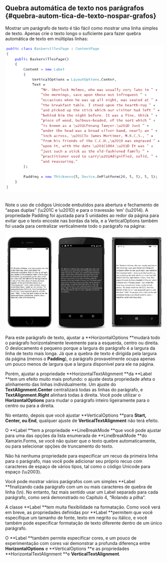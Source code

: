 ## Quebra automática de texto nos parágrafos {#quebra-autom-tica-de-texto-nospar-grafos}

Mostrar um parágrafo de texto é tão fácil como mostrar uma linha simples de texto. Apenas crie o texto longo o suficiente para fazer quebra automática de texto em múltiplas linhas:

![](/assets/3.1-text.PNG)

```

```

Note o uso de códigos Unicode embutidos para abertura e fechamento de “aspas duplas” \(\u201C e \u201D\) e para o travessão ‘em’ \(\u2014\). A propriedade Padding foi ajustada para 5 unidades ao redor da página para evitar que o texto encoste nas bordas da tela, e a VerticalOptions também foi usada para centralizar verticalmente todo o parágrafo na página:

![](/assets/3.2-text-on-device.PNG)

Para este parágrafo de texto, ajustar a **HorizontalOptions **mudará todo o parágrafo horizontalmente levemente para a esquerda, centro ou direita. O deslocamento é pequeno porque a largura do parágrafo é a largura da linha de texto mais longa. Já que a quebra de texto é dirigida pela largura da página \(menos o **Padding**\), o parágrafo provavelmente ocupa apenas um pouco menos de largura que a largura disponível para ele na página.

Porém, ajustar a propriedade  **HorizontalTextAlignment **da **Label  **tem um efeito muito mais profundo: o ajuste desta propriedade afeta o alinhamento das linhas individualmente. Um ajuste do **TextAlignment.Center** centralizará todas as linhas do parágrafo, e **TextAlignment.Right** alinhará todas à direita. Você pode utilizar o  **HorizontalOptions** para mudar o parágrafo inteiro ligeiramente para o centro ou para a direita.

No entanto, depois que você ajustar **VerticalOptions **para **Start, Center, ou End**, qualquer ajuste de **VerticalTextAlignment** não terá efeito.

O **Label **tem a propriedade **LineBreakMode **que você pode ajustar para uma das opções da lista enumerada de **LineBreakMode **do Xamarin.Forms, se você não quiser que o texto quebre automaticamente, ou para selecionar opções de truncamento do texto.

Não há nenhuma propriedade para especificar um recuo da primeira linha para o parágrafo, mas você pode adicionar seu próprio recuo com caracteres de espaço de vários tipos, tal como o código Unicode para espaço \(\u2003\).

Você pode mostrar vários parágrafos com um simples **Label **finalizando cada parágrafo com um ou mais caracteres de quebra de linha \(\n\). No entanto, faz mais sentido usar um Label separado para cada parágrafo, como será demonstrado no Capítulo 4, “Rolando a pilha”.

A classe **Label **tem muita flexibilidade na formatação. Como você verá em breve, as propriedades definidas por **Label **permitem que você especifique um tamanho de fonte, texto em negrito ou itálico, e você também pode especificar formatação de texto diferente dentro de um único parágrafo.

O **Label **também permite especificar cores, e um pouco de experimentação com cores vai demonstrar a profunda diferença entre **HorizontalOptions** e **VerticalOptions **e as propriedades **HorizontalTextAlignment **e **VerticalTextAlignment**.

